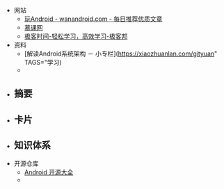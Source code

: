 - 网站
	- [玩Android - wanandroid.com - 每日推荐优质文章](https://www.wanandroid.com/)
	- [慕课网](https://www.imooc.com/u/index/szcourses/list)
	- [极客时间-轻松学习，高效学习-极客邦](https://time.geekbang.org/dashboard/course)
- 资料
	- [解读Android系统架构 － 小专栏](https://xiaozhuanlan.com/gityuan" TAGS="学习)
	-
- 摘要
	-
- 卡片
	-
- 知识体系
	-
- 开源仓库
	- [Android 开源大全](https://github.com/XXApple/AndroidLibs)
	-